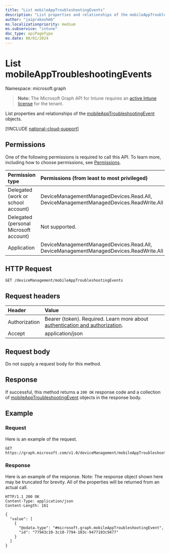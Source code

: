 ```yaml
---
title: "List mobileAppTroubleshootingEvents"
description: "List properties and relationships of the mobileAppTroubleshootingEvent objects."
author: "jaiprakashmb"
ms.localizationpriority: medium
ms.subservice: "intune"
doc_type: apiPageType
ms.date: 08/01/2024
---
```


# List mobileAppTroubleshootingEvents

Namespace: microsoft.graph

> **Note:** The Microsoft Graph API for Intune requires an [active Intune license](https://go.microsoft.com/fwlink/?linkid=839381) for the tenant.

List properties and relationships of the [mobileAppTroubleshootingEvent](../resources/intune-devices-mobileapptroubleshootingevent.md) objects.

[!INCLUDE [national-cloud-support](../../includes/all-clouds.md)]

## Permissions
One of the following permissions is required to call this API. To learn more, including how to choose permissions, see [Permissions](/graph/permissions-reference).

|Permission type|Permissions (from least to most privileged)|
|:---|:---|
|Delegated (work or school account)|DeviceManagementManagedDevices.Read.All, DeviceManagementManagedDevices.ReadWrite.All|
|Delegated (personal Microsoft account)|Not supported.|
|Application|DeviceManagementManagedDevices.Read.All, DeviceManagementManagedDevices.ReadWrite.All|

## HTTP Request
<!-- {
  "blockType": "ignored"
}
-->
``` http
GET /deviceManagement/mobileAppTroubleshootingEvents
```

## Request headers
|Header|Value|
|:---|:---|
|Authorization|Bearer {token}. Required. Learn more about [authentication and authorization](/graph/auth/auth-concepts).|
|Accept|application/json|

## Request body
Do not supply a request body for this method.

## Response
If successful, this method returns a `200 OK` response code and a collection of [mobileAppTroubleshootingEvent](../resources/intune-devices-mobileapptroubleshootingevent.md) objects in the response body.

## Example

### Request
Here is an example of the request.
``` http
GET https://graph.microsoft.com/v1.0/deviceManagement/mobileAppTroubleshootingEvents
```

### Response
Here is an example of the response. Note: The response object shown here may be truncated for brevity. All of the properties will be returned from an actual call.
``` http
HTTP/1.1 200 OK
Content-Type: application/json
Content-Length: 161

{
  "value": [
    {
      "@odata.type": "#microsoft.graph.mobileAppTroubleshootingEvent",
      "id": "77943c10-3c10-7794-103c-9477103c9477"
    }
  ]
}
```